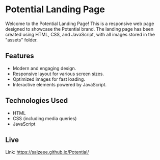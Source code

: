 # Potential Landing Page

Welcome to the Potential Landing Page! This is a responsive web page designed to showcase the Potential brand. The landing page has been created using HTML, CSS, and JavaScript, with all images stored in the "assets" folder.

## Features

- Modern and engaging design.
- Responsive layout for various screen sizes.
- Optimized images for fast loading.
- Interactive elements powered by JavaScript.

## Technologies Used

- HTML
- CSS (including media queries)
- JavaScript

 
## Live
Link: https://salzeee.github.io/Potential/


